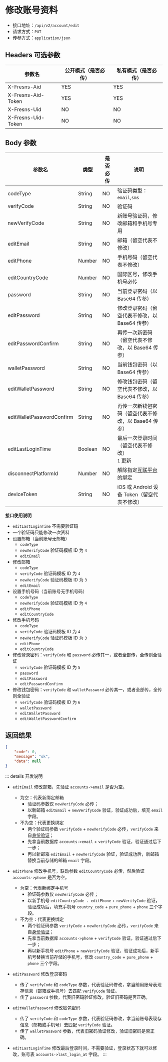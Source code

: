 # 修改账号资料

- 接口地址：`/api/v2/account/edit`
- 请求方式：`PUT`
- 传参方式：`application/json`

## Headers 可选参数

| 参数名 | 公开模式（是否必传） | 私有模式（是否必传） |
| --- | --- | --- |
| X-Fresns-Aid | YES | YES |
| X-Fresns-Aid-Token | YES | YES |
| X-Fresns-Uid | NO | NO |
| X-Fresns-Uid-Token | NO | NO |

## Body 参数

| 参数名 | 类型 | 是否必传 | 说明 |
| --- | --- | --- | --- |
| codeType | String | NO | 验证码类型：`email`,`sms` |
| verifyCode | String | NO | 验证码 |
| newVerifyCode | String | NO | 新账号验证码，修改邮箱和手机号专用 |
| editEmail | String | NO | 邮箱（留空代表不修改） |
| editPhone | Number | NO | 手机号码（留空代表不修改） |
| editCountryCode | Number | NO | 国际区号，修改手机号必传 |
| password | String | NO | 当前登录密码（以 Base64 传参） |
| editPassword | String | NO | 修改登录密码（留空代表不修改，以 Base64 传参） |
| editPasswordConfirm | String | NO | 再传一次新密码（留空代表不修改，以 Base64 传参） |
| walletPassword | String | NO | 当前钱包密码（以 Base64 传参） |
| editWalletPassword | String | NO | 修改钱包密码（留空代表不修改，以 Base64 传参） |
| editWalletPasswordConfirm | String | NO | 再传一次新钱包密码（留空代表不修改，以 Base64 传参） |
| editLastLoginTime | Boolean | NO | 最后一次登录时间（留空代表不修改）<br>`1` 更新 |
| disconnectPlatformId | Number | NO | 解除指定[互联平台](../../database/dictionary/connects.md)的绑定 |
| deviceToken | String | NO | iOS 或 Android 设备 Token（留空代表不修改） |

**接口使用说明**

- `editLastLoginTime` 不需要验证码
- 一个验证码只能修改一次资料
- 设置邮箱（当前账号无邮箱）
    - `codeType`
    - `newVerifyCode` 验证码模板 ID 为 `4`
    - `editEmail`
- 修改邮箱
    - `codeType`
    - `verifyCode` 验证码模板 ID 为 `4`
    - `newVerifyCode` 验证码模板 ID 为 `3`
    - `editEmail`
- 设置手机号码（当前账号无手机号码）
    - `codeType`
    - `newVerifyCode` 验证码模板 ID 为 `4`
    - `editPhone`
    - `editCountryCode`
- 修改手机号码
    - `codeType`
    - `verifyCode` 验证码模板 ID 为 `4`
    - `newVerifyCode` 验证码模板 ID 为 `3`
    - `editPhone`
    - `editCountryCode`
- 修改登录密码：`verifyCode` 和 `password` 必传其一，或者全部传，全传则全验证
    - `verifyCode` 验证码模板 ID 为 `5`
    - `password`
    - `editPassword`
    - `editPasswordConfirm`
- 修改钱包密码：`verifyCode` 和 `walletPassword` 必传其一，或者全部传，全传则全验证
    - `verifyCode` 验证码模板 ID 为 `6`
    - `walletPassword`
    - `editWalletPassword`
    - `editWalletPasswordConfirm`

## 返回结果

```json
{
    "code": 0,
    "message": "ok",
    "data": null
}
```

::: details 开发说明
- `editEmail` 修改邮箱，先验证 `accounts->email` 是否为空。
    - 为空：代表新绑定邮箱
        - 验证码参数仅 `newVerifyCode` 必传；
        - 以新邮箱 `editEmail` + `newVerifyCode` 验证，验证成功后，填充 `email` 字段。
    - 不为空：代表更换绑定
        - 两个验证码参数 `verifyCode` + `newVerifyCode` 必传，`verifyCode` 来自[身份验证](verify-identity.md)；
        - 先拿当前数据库 `accounts->email` + `verifyCode` 验证，验证通过后下一步；
        - 再以新邮箱 `editEmail` + `newVerifyCode` 验证，验证成功后，新邮箱替换当前存储的邮箱 `email` 字段。

- `editPhone` 修改手机号，联动参数 `editCountryCode` 必传，然后验证 `accounts->phone` 是否为空。
    - 为空：代表新绑定手机号
        - 验证码参数仅 `newVerifyCode` 必传；
        - 以新手机号 `editCountryCode . editPhone` + `newVerifyCode` 验证，验证成功后，填充手机号 `country_code` + `pure_phone` + `phone` 三个字段。
    - 不为空：代表更换绑定
        - 两个验证码参数 `verifyCode` + `newVerifyCode` 必传，`verifyCode` 来自[身份验证](verify-identity.md)；
        - 先拿当前数据库 `accounts->phone` + `verifyCode` 验证，验证通过后下一步；
        - 再以新手机号 `editPhone` + `newVerifyCode` 验证，验证成功后，新手机号替换当前存储的手机号，修改 `country_code` + `pure_phone` + `phone` 三个字段。

- `editPassword` 修改登录密码
    - 传了 `verifyCode` 和 `codeType` 参数，代表验证码修改，拿当前用账号表现存信息（邮箱或手机号）去匹配 `verifyCode` 验证。
    - 传了 `password` 参数，代表旧密码验证修改，验证旧密码是否正确。

- `editWalletPassword` 修改钱包密码
    - 传了 `verifyCode` 和 `codeType` 参数，代表验证码修改，拿当前账号表现存信息（邮箱或手机号）去匹配 `verifyCode` 验证。
    - 传了 `walletPassword` 参数，代表旧密码验证修改，验证旧密码是否正确。

- `editLastLoginTime` 修改最后登录时间，不需要验证，登录状态下就可以修改，账号表 `accounts->last_login_at` 字段。
:::